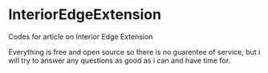 # InteriorEdgeExtension
Codes for article on Interior Edge Extension

Everything is free and open source so there is no guarentee of service, but i will try to answer any questions as good as i can and have time for.
